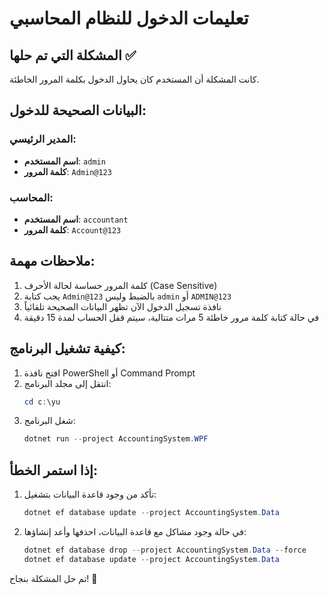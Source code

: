 # تعليمات الدخول للنظام المحاسبي

## المشكلة التي تم حلها ✅

كانت المشكلة أن المستخدم كان يحاول الدخول بكلمة المرور الخاطئة. 

## البيانات الصحيحة للدخول:

### المدير الرئيسي:
- **اسم المستخدم**: `admin`
- **كلمة المرور**: `Admin@123`

### المحاسب:
- **اسم المستخدم**: `accountant`
- **كلمة المرور**: `Account@123`

## ملاحظات مهمة:

1. كلمة المرور حساسة لحالة الأحرف (Case Sensitive)
2. يجب كتابة `Admin@123` بالضبط وليس `admin` أو `ADMIN@123`
3. نافذة تسجيل الدخول الآن تظهر البيانات الصحيحة تلقائياً
4. في حالة كتابة كلمة مرور خاطئة 5 مرات متتالية، سيتم قفل الحساب لمدة 15 دقيقة

## كيفية تشغيل البرنامج:

1. افتح نافذة PowerShell أو Command Prompt
2. انتقل إلى مجلد البرنامج:
   ```powershell
   cd c:\yu
   ```
3. شغل البرنامج:
   ```powershell
   dotnet run --project AccountingSystem.WPF
   ```

## إذا استمر الخطأ:

1. تأكد من وجود قاعدة البيانات بتشغيل:
   ```powershell
   dotnet ef database update --project AccountingSystem.Data
   ```

2. في حالة وجود مشاكل مع قاعدة البيانات، احذفها وأعد إنشاؤها:
   ```powershell
   dotnet ef database drop --project AccountingSystem.Data --force
   dotnet ef database update --project AccountingSystem.Data
   ```

تم حل المشكلة بنجاح! 🎉